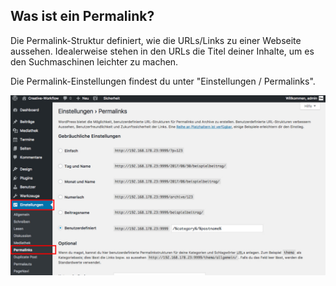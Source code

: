 ## Was ist ein Permalink?

Die Permalink-Struktur definiert, wie die URLs/Links zu einer Webseite aussehen. Idealerweise stehen in den URLs die Titel deiner Inhalte, um es den Suchmaschinen leichter zu machen.

Die Permalink-Einstellungen findest du unter "Einstellungen / Permalinks".

![image](./assets/permalink.jpg)
